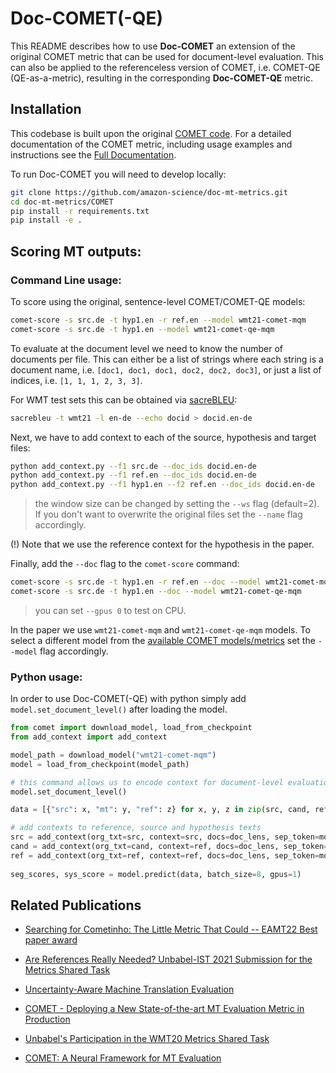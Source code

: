 # Doc-COMET(-QE)

This README describes how to use **Doc-COMET** an extension of the original COMET metric that can be used for document-level evaluation. This can also be applied to the referenceless version of COMET, i.e. COMET-QE (QE-as-a-metric), resulting in the corresponding **Doc-COMET-QE** metric.

## Installation

This codebase is built upon the original [COMET code](https://github.com/Unbabel/COMET). For a detailed documentation of the COMET metric, including usage examples and instructions see the [Full Documentation](https://unbabel.github.io/COMET/html/index.html).

To run Doc-COMET you will need to develop locally:
```bash
git clone https://github.com/amazon-science/doc-mt-metrics.git
cd doc-mt-metrics/COMET
pip install -r requirements.txt
pip install -e .
```

## Scoring MT outputs:

### Command Line usage:

To score using the original, sentence-level COMET/COMET-QE models:
```bash
comet-score -s src.de -t hyp1.en -r ref.en --model wmt21-comet-mqm
comet-score -s src.de -t hyp1.en --model wmt21-comet-qe-mqm
```

To evaluate at the document level we need to know the number of documents per file. This can either be a list of strings where each string is a document name, i.e. `[doc1, doc1, doc1, doc2, doc2, doc3]`, or just a list of indices, i.e. `[1, 1, 1, 2, 3, 3]`. 

For WMT test sets this can be obtained via [sacreBLEU](https://github.com/mjpost/sacrebleu):
```bash
sacrebleu -t wmt21 -l en-de --echo docid > docid.en-de
```

Next, we have to add context to each of the source, hypothesis and target files:
```bash
python add_context.py --f1 src.de --doc_ids docid.en-de
python add_context.py --f1 ref.en --doc_ids docid.en-de
python add_context.py --f1 hyp1.en --f2 ref.en --doc_ids docid.en-de
```
> the window size can be changed by setting the `--ws` flag (default=2). 
> If you don't want to overwrite the original files set the `--name` flag accordingly.

(!) Note that we use the reference context for the hypothesis in the paper.

Finally, add the `--doc` flag to the `comet-score` command:
```bash
comet-score -s src.de -t hyp1.en -r ref.en --doc --model wmt21-comet-mqm
comet-score -s src.de -t hyp1.en --doc --model wmt21-comet-qe-mqm
```
> you can set `--gpus 0` to test on CPU.

In the paper we use `wmt21-comet-mqm` and `wmt21-comet-qe-mqm` models. To select a different model from the [available COMET models/metrics](https://unbabel.github.io/COMET/html/models.html) set the `--model` flag accordingly. 

### Python usage:

In order to use Doc-COMET(-QE) with python simply add `model.set_document_level()` after loading the model.

```python
from comet import download_model, load_from_checkpoint
from add_context import add_context

model_path = download_model("wmt21-comet-mqm")
model = load_from_checkpoint(model_path)

# this command allows us to encode context for document-level evaluation
model.set_document_level()

data = [{"src": x, "mt": y, "ref": z} for x, y, z in zip(src, cand, ref)]

# add contexts to reference, source and hypothesis texts
src = add_context(org_txt=src, context=src, docs=doc_lens, sep_token=model.encoder.tokenizer.sep_token)
cand = add_context(org_txt=cand, context=ref, docs=doc_lens, sep_token=model.encoder.tokenizer.sep_token)
ref = add_context(org_txt=ref, context=ref, docs=doc_lens, sep_token=model.encoder.tokenizer.sep_token)
            
seg_scores, sys_score = model.predict(data, batch_size=8, gpus=1)
```

## Related Publications

- [Searching for Cometinho: The Little Metric That Could -- EAMT22 Best paper award](https://aclanthology.org/2022.eamt-1.9/)

- [Are References Really Needed? Unbabel-IST 2021 Submission for the Metrics Shared Task](http://statmt.org/wmt21/pdf/2021.wmt-1.111.pdf)

- [Uncertainty-Aware Machine Translation Evaluation](https://aclanthology.org/2021.findings-emnlp.330/) 

- [COMET - Deploying a New State-of-the-art MT Evaluation Metric in Production](https://www.aclweb.org/anthology/2020.amta-user.4)

- [Unbabel's Participation in the WMT20 Metrics Shared Task](https://aclanthology.org/2020.wmt-1.101/)

- [COMET: A Neural Framework for MT Evaluation](https://www.aclweb.org/anthology/2020.emnlp-main.213)

